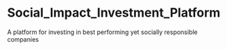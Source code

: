 # Social_Impact_Investment_Platform
A platform for investing in best performing yet socially responsible companies
